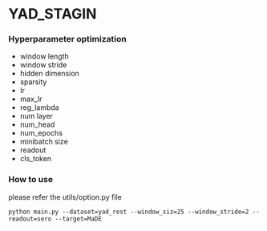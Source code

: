 # YAD_STAGIN


### Hyperparameter optimization
* window length
* window stride
* hidden dimension
* sparsity
* lr
* max_lr
* reg_lambda
* num layer
* num_head
* num_epochs
* minibatch size
* readout
* cls_token


### How to use

please refer the utils/option.py file

```
python main.py --dataset=yad_rest --window_siz=25 --window_stride=2 --readout=sero --target=MaDE

```